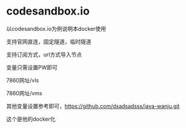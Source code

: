 # codesandbox.io

以codesandbox.io为例说明本docker使用

支持官网直连，固定隧道，临时隧道

支持订阅方式，url方式导入节点

变量只需设置PW即可

7860网址/vls 

7860网址/vms 

其他变量设置参考即可，https://github.com/dsadsadsss/java-wanju.git

这个是他的docker化
